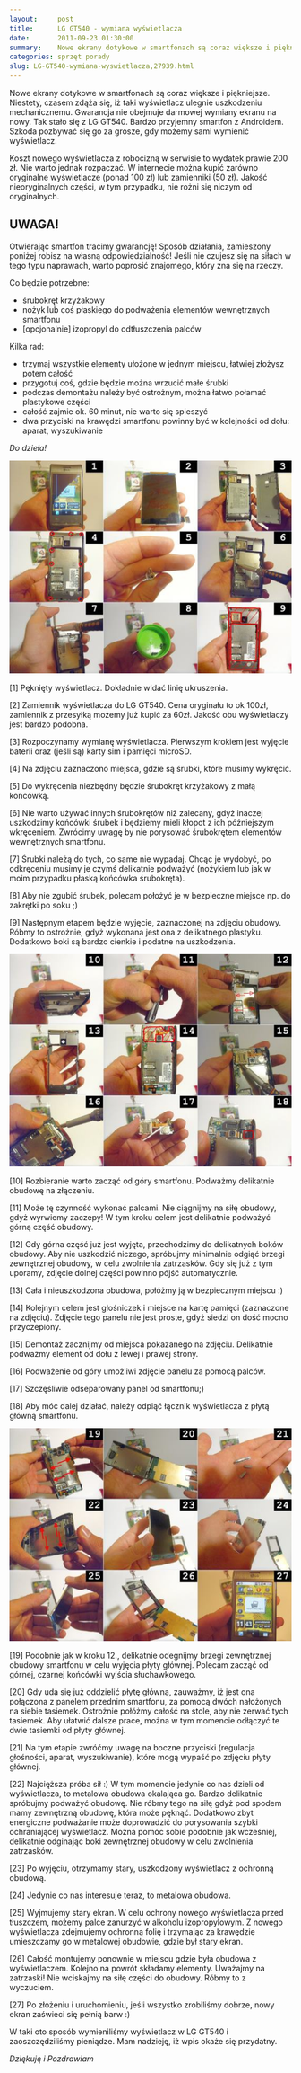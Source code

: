 ```yaml
---
layout:     post
title:      LG GT540 - wymiana wyświetlacza
date:       2011-09-23 01:30:00
summary:    Nowe ekrany dotykowe w smartfonach są coraz większe i piękniejsze. Niestety, czasem zdąża się, iż taki wyświetlacz ulegnie uszkodzeniu mechanicznemu.Gwarancja nie obejmuje darmowej wymiany ekranu na nowy.Tak stało się z LG GT540. Bardzo przyjemny smartfon z Androidem. Szkoda pozbywać się go za grosze, gdy możemy sami wymienić wyświetlacz.Koszt nowego wyświetlacza z robocizną w serwisie to wydatek ...
categories: sprzęt porady
slug: LG-GT540-wymiana-wyswietlacza,27939.html
---
```




Nowe ekrany dotykowe w smartfonach są coraz większe i piękniejsze. Niestety, czasem zdąża się, iż taki wyświetlacz ulegnie uszkodzeniu mechanicznemu.
Gwarancja nie obejmuje darmowej wymiany ekranu na nowy.
Tak stało się z LG GT540. Bardzo przyjemny smartfon z Androidem. Szkoda pozbywać się go za grosze, gdy możemy sami wymienić wyświetlacz.

Koszt nowego wyświetlacza z robocizną w serwisie to wydatek prawie 200 zł. 
Nie warto jednak rozpaczać. W internecie można kupić zarówno oryginalne wyświetlacze (ponad 100 zł) lub zamienniki (50 zł). Jakość nieoryginalnych części, w tym przypadku,  nie rożni się niczym od oryginalnych.


## UWAGA!


Otwierając smartfon tracimy gwarancję! Sposób działania, zamieszony poniżej robisz na własną odpowiedzialność! Jeśli nie czujesz się na siłach w tego typu naprawach, warto poprosić znajomego, który zna się na rzeczy.

Co będzie potrzebne:
- śrubokręt krzyżakowy 
- nożyk lub coś płaskiego do podważenia elementów wewnętrznych smartfonu
- [opcjonalnie] izopropyl do odtłuszczenia palców

Kilka rad:
- trzymaj wszystkie elementy ułożone w jednym miejscu, łatwiej złożysz potem całość 
- przygotuj coś, gdzie będzie można wrzucić małe śrubki
- podczas demontażu należy być ostrożnym, można łatwo połamać plastykowe części 
- całość zajmie ok. 60 minut, nie warto się spieszyć
- dwa przyciski na krawędzi smartfonu powinny być w kolejności od dołu: aparat, wyszukiwanie



 *Do dzieła!* 


![desk](https://raw.githubusercontent.com/djfoxer/djfoxer.github.io/master/_img/2011-9-23-_169_/g_-_608x405_-_-_27939x20110923001245_1.jpg)
 

[1]
Pęknięty wyświetlacz.  Dokładnie widać linię ukruszenia.

[2]
Zamiennik wyświetlacza do LG GT540. Cena oryginału to ok 100zł, zamiennik z przesyłką możemy już kupić za 60zł. Jakość obu wyświetlaczy jest bardzo podobna.

[3]
Rozpoczynamy wymianę wyświetlacza. Pierwszym krokiem jest wyjęcie baterii oraz (jeśli są) karty sim i pamięci microSD.

[4]
Na zdjęciu zaznaczono miejsca, gdzie są śrubki, które musimy wykręcić.

[5]
Do wykręcenia niezbędny będzie śrubokręt krzyżakowy z małą końcówką.

[6]
Nie warto używać innych śrubokrętów niż zalecany, gdyż inaczej uszkodzimy końcówki śrubek i będziemy mieli kłopot z ich późniejszym wkręceniem. Zwrócimy uwagę by nie porysować śrubokrętem elementów wewnętrznych smartfonu. 

[7]
Śrubki należą do tych, co same nie wypadaj. Chcąc je wydobyć, po odkręceniu musimy je czymś delikatnie podważyć (nożykiem lub jak w moim przypadku płaską końcówka śrubokręta).

[8]
Aby nie zgubić śrubek, polecam położyć je w bezpieczne miejsce np. do zakrętki po soku ;)

[9]
Następnym etapem będzie wyjęcie, zaznaczonej na zdjęciu obudowy. Róbmy to ostrożnie, gdyż wykonana jest ona z delikatnego plastyku. Dodatkowo boki są bardzo cienkie i podatne na uszkodzenia.


![desk](https://raw.githubusercontent.com/djfoxer/djfoxer.github.io/master/_img/2011-9-23-_169_/g_-_608x405_-_-_27939x20110923002914_2.jpg)
 

[10]
Rozbieranie warto zacząć od góry smartfonu. Podważmy delikatnie obudowę na złączeniu.

[11]
Może tę czynność wykonać palcami. Nie ciągnijmy na siłę obudowy, gdyż wyrwiemy zaczepy! W tym kroku celem jest delikatnie podważyć górną część obudowy.

[12]
Gdy górna część już jest wyjęta, przechodzimy do delikatnych boków obudowy. Aby nie uszkodzić niczego, spróbujmy minimalnie odgiąć brzegi zewnętrznej obudowy, w celu zwolnienia zatrzasków. Gdy się już z tym uporamy, zdjęcie dolnej części powinno pójść automatycznie.

[13]
Cała i nieuszkodzona obudowa, połóżmy ją w bezpiecznym miejscu :)

[14]
Kolejnym celem jest głośniczek i miejsce na kartę pamięci (zaznaczone na zdjęciu). Zdjęcie tego panelu nie jest proste, gdyż siedzi on dość mocno przyczepiony.

[15]
Demontaż zacznijmy od miejsca pokazanego na zdjęciu. Delikatnie podważmy element od dołu z lewej i prawej strony.

[16]
Podważenie od góry umożliwi zdjęcie panelu za pomocą palców.

[17]
Szczęśliwie odseparowany panel od smartfonu;)

[18]
Aby móc dalej działać, należy odpiąć łącznik wyświetlacza z płytą główną smartfonu.


![desk](https://raw.githubusercontent.com/djfoxer/djfoxer.github.io/master/_img/2011-9-23-_169_/g_-_608x405_-_-_27939x20110923005825_3.jpg)
 

[19]
Podobnie jak w kroku 12., delikatnie odegnijmy brzegi zewnętrznej obudowy smartfonu w celu wyjęcia płyty głównej. Polecam zacząć od górnej, czarnej końcówki wyjścia słuchawkowego. 

[20]
Gdy uda się już oddzielić płytę główną, zauważmy, iż jest ona połączona z panelem przednim smartfonu, za pomocą dwóch nałożonych na siebie tasiemek. Ostrożnie połóżmy całość na stole, aby nie zerwać tych tasiemek. Aby ułatwić dalsze prace, można w tym momencie odłączyć te dwie tasiemki od płyty głównej.

[21]
Na tym etapie zwróćmy uwagę na boczne przyciski (regulacja głośności, aparat, wyszukiwanie), które mogą wypaść po zdjęciu płyty głównej.

[22]
Najcięższa próba sił :) W tym momencie jedynie co nas dzieli od wyświetlacza, to metalowa obudowa okalająca go. Bardzo delikatnie spróbujmy podważyć obudowę. Nie róbmy tego na siłę gdyż pod spodem mamy zewnętrzną obudowę, która może pęknąć. Dodatkowo zbyt energiczne podważanie może doprowadzić do porysowania szybki ochraniającej wyświetlacz. Można pomóc sobie podobnie jak wcześniej, delikatnie odginając boki zewnętrznej obudowy w celu zwolnienia zatrzasków.

[23]
Po wyjęciu, otrzymamy stary, uszkodzony wyświetlacz z ochronną obudową.

[24]
Jedynie co nas interesuje teraz, to metalowa obudowa.

[25]
Wyjmujemy stary ekran. W celu ochrony nowego wyświetlacza przed tłuszczem, możemy palce zanurzyć w alkoholu izopropylowym. Z nowego wyświetlacza zdejmujemy ochronną folię i trzymając za krawędzie umieszczamy go w metalowej obudowie, gdzie był stary ekran.

[26]
Całość montujemy ponownie w miejscu gdzie była obudowa z wyświetlaczem.
Kolejno na powrót składamy elementy. Uważajmy na zatrzaski! Nie wciskajmy na siłę części do obudowy. Róbmy to z wyczuciem. 

[27]
Po złożeniu i uruchomieniu, jeśli wszystko zrobiliśmy dobrze, nowy ekran zaświeci się pełnią barw :)


W taki oto sposób wymieniliśmy wyświetlacz w LG GT540 i zaoszczędziliśmy pieniądze. Mam nadzieję, iż wpis okaże się przydatny.

 *Dziękuję i Pozdrawiam* 

